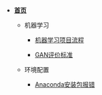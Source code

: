 <!-- docs/_sidebar.md -->

- **[首页](/README)**
      
    - 机器学习
        - [机器学习项目流程](/md/machineLearning/1_机器学习项目流程)
        
        - [GAN评价标准](/md/machineLearning/GAN评价标准)
            
    - 环境配置
        - [Anaconda安装包报错](/md/machineLearning/anaconda/anaconda安装包报错.md)    